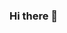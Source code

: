### Hi there 👋

<!--
**arijadhav1/arijadhav1** is a ✨ _special_ ✨ repository because its `README.md` (this file) appears on your GitHub profile.

Here are some ideas to get you started:

- 🔭 I’m currently working on a full stack application integrating my financial analysis project and improving upon it.
- 🌱 I’m currently learning about AWS and have signed up to take the AWS Cloud Practitioner Exam soon.
- 👯 I’m looking to collaborate on projects that introduces new concepts and provides a learning opportunity.
- 📫 How to reach me: aryan.jadhav@gmail.com

Check out my previous and most recent projects down below!
